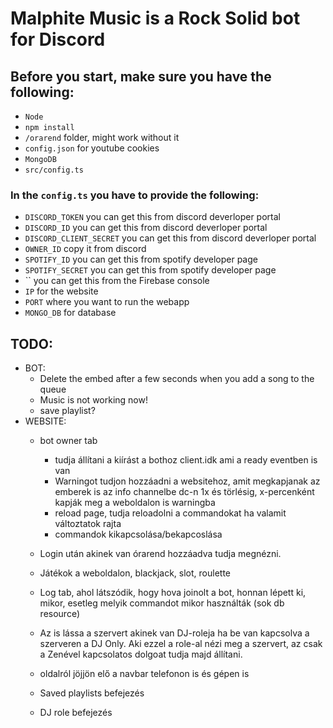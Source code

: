 # Malphite Music is a Rock Solid bot for Discord


## Before you start, make sure you have the following:
 - `Node` 
 - `npm install`
 - `/orarend` folder, might work without it
 - `config.json` for youtube cookies
 - `MongoDB`
 - `src/config.ts`

### In the `config.ts` you have to provide the following:
  - `DISCORD_TOKEN` you can get this from discord deverloper portal
  - `DISCORD_ID` you can get this from discord deverloper portal
  - `DISCORD_CLIENT_SECRET` you can get this from discord deverloper portal
  - `OWNER_ID` copy it from discord
  - `SPOTIFY_ID` you can get this from spotify developer page
  - `SPOTIFY_SECRET` you can get this from spotify developer page
  - `` you can get this from the Firebase console
  - `IP` for the website 
  - `PORT` where you want to run the webapp
  - `MONGO_DB` for database

## TODO:
- BOT:
  - Delete the embed after a few seconds when you add  a song to the queue
  - Music is not working now!
  - save playlist?
- WEBSITE:
  - bot owner tab
      - tudja állítani a kiírást a bothoz client.idk ami a ready eventben is van
      - Warningot tudjon hozzáadni a websitehoz, amit megkapjanak az emberek is az info channelbe dc-n 1x és törlésig, x-percenként kapják meg a weboldalon is warningba
      - reload page, tudja reloadolni a commandokat ha valamit változtatok rajta
      - commandok kikapcsolása/bekapcoslása
  - Login után akinek van órarend hozzáadva tudja megnézni.
  
  - Játékok a weboldalon, blackjack, slot, roulette
  - Log tab, ahol látszódik, hogy hova joinolt a bot, honnan lépett ki, mikor, esetleg melyik commandot mikor használták (sok db resource)
  
  - Az is lássa a szervert akinek van DJ-roleja ha be van kapcsolva a szerveren a DJ Only. Aki ezzel a role-al nézi meg a szervert, az csak a Zenével kapcsolatos dolgoat tudja majd állítani.
  - oldalról jöjjön elő a navbar telefonon is és gépen is
  - Saved playlists befejezés
  - DJ role befejezés
  